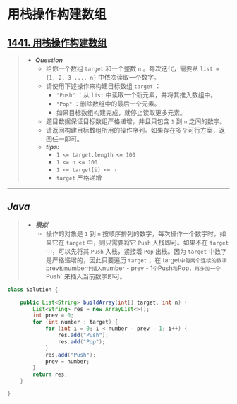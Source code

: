 # 用栈操作构建数组

## [1441. 用栈操作构建数组](https://leetcode.cn/problems/build-an-array-with-stack-operations/)

> - ***Question***
>   - 给你一个数组 `target` 和一个整数 `n` 。每次迭代，需要从 `list = {1, 2, 3 ..., n}` 中依次读取一个数字。
>   - 请使用下述操作来构建目标数组 `target` ：
>     - `"Push"` ：从 `list` 中读取一个新元素，并将其推入数组中。
>     - `"Pop"` ：删除数组中的最后一个元素。
>     - 如果目标数组构建完成，就停止读取更多元素。
>   - 题目数据保证目标数组严格递增，并且只包含 `1` 到 `n` 之间的数字。
>   - 请返回构建目标数组所用的操作序列。如果存在多个可行方案，返回任一即可。
>   - ***tips:***
>     - `1 <= target.length <= 100`
>     - `1 <= n <= 100`
>     - `1 <= target[i] <= n`
>     - `target` 严格递增

---

## *Java*

> - ***模拟***
>   - 操作的对象是 `1` 到 `n` 按顺序排列的数字，每次操作一个数字时，如果它在 `target` 中，则只需要将它 `Push` 入栈即可。如果不在 `target` 中，可以先将其 `Push` 入栈，紧接着 `Pop` 出栈。因为 `target` 中数字是严格递增的，因此只要遍历 `target` ，在 target` 中每两个连续的数字 `prev` 和 `number` 中插入 `number - prev - 1` 个 `Push` 和 `Pop` ，再多加一个 `Push` 来插入当前数字即可。

```java
class Solution {

    public List<String> buildArray(int[] target, int n) {
        List<String> res = new ArrayList<>();
        int prev = 0;
        for (int number : target) {
            for (int i = 0; i < number - prev - 1; i++) {
                res.add("Push");
                res.add("Pop");
            }
            res.add("Push");
            prev = number;
        }
        return res;
    }

}
```
